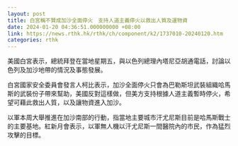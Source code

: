 ```yaml
---
layout: post
title: 白宮稱不贊成加沙全面停火　支持人道主義停火以救出人質及運物資
date: 2024-01-20 04:36:51.000000000 +08:00
link: https://news.rthk.hk/rthk/ch/component/k2/1737010-20240120.htm
categories: rthk
---
```


美國白宮表示，總統拜登在當地星期五，與以色列總理內塔尼亞胡通電話，討論以色列及加沙地帶的情況及事態發展。

白宮國家安全委員會發言人柯比表示，加沙全面停火只會為巴勒斯坦武裝組織哈馬斯的武裝份子帶來幫助，美國反對這樣做，但美方支持根據人道主義暫時停火，希望可藉此救出人質，以及讓物資進入加沙。

以軍本周大舉推進在加沙南部的行動，指當地主要城市汗尤尼斯目前是哈馬斯戰士的主要基地。紅新月會表示，以軍無人機以汗尤尼斯一間醫院內的市民，作為猛烈攻擊的目標。

